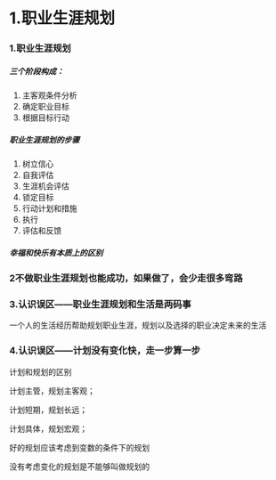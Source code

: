 # 1.职业生涯规划

### 1.职业生涯规划

##### 三个阶段构成：

1.  主客观条件分析
2.  确定职业目标
3.  根据目标行动

##### 职业生涯规划的步骤

1.  树立信心
2.  自我评估
3.  生涯机会评估
4.  锁定目标
5.  行动计划和措施
6.  执行
7.  评估和反馈

##### 幸福和快乐有本质上的区别

### 2不做职业生涯规划也能成功，如果做了，会少走很多弯路

### 3.认识误区——职业生涯规划和生活是两码事

一个人的生活经历帮助规划职业生涯，规划以及选择的职业决定未来的生活

### 4.认识误区——计划没有变化快，走一步算一步

计划和规划的区别

计划主管，规划主客观；

计划短期，规划长远；

计划具体，规划宏观；

好的规划应该考虑到变数的条件下的规划

没有考虑变化的规划是不能够叫做规划的